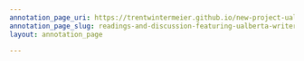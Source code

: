 ```yaml
---
annotation_page_uri: https://trentwintermeier.github.io/new-project-ualberta-writer-in-residence/annotations/readings-and-discussion-featuring-ualberta-writer-in-residence-ifeoma-chinwuba-and-edmonton-poet-laureate-titilope-sonuga-canvas-1-label.json
annotation_page_slug: readings-and-discussion-featuring-ualberta-writer-in-residence-ifeoma-chinwuba-and-edmonton-poet-laureate-titilope-sonuga-canvas-1-label
layout: annotation_page

---
```

